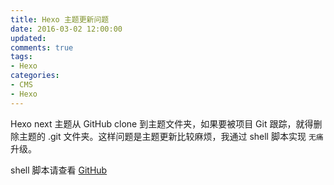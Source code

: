 ```yaml
---
title: Hexo 主题更新问题
date: 2016-03-02 12:00:00
updated:
comments: true
tags:
- Hexo
categories:
- CMS
- Hexo
---
```


Hexo next 主题从 GitHub clone 到主题文件夹，如果要被项目 Git 跟踪，就得删除主题的 .git 文件夹。这样问题是主题更新比较麻烦，我通过 shell 脚本实现 `无痛` 升级。

<!--more-->

shell 脚本请查看 [GitHub](https://github.com/khs1994/khskit/blob/12304dbfac2d8099231e5dc77f5c4db3b2acbb73/bin/hexo/hexo.sh#L27)
